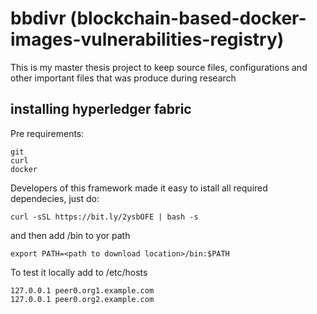 # bbdivr (blockchain-based-docker-images-vulnerabilities-registry)
This is my master thesis project to keep source files, configurations and other important files that was produce during research


## installing hyperledger fabric

Pre requirements:
```
git
curl 
docker
```

Developers of this framework made it easy to istall all required dependecies, just do:


```
curl -sSL https://bit.ly/2ysbOFE | bash -s
```

and then add /bin to yor path

```
export PATH=<path to download location>/bin:$PATH
```

To test it locally add to /etc/hosts
```
127.0.0.1 peer0.org1.example.com
127.0.0.1 peer0.org2.example.com
```

